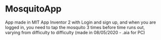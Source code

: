 # MosquitoApp
App made in MIT App Inventor 2 with Login and sign up, and when you are logged in, you need to tap the mosquito 3 times before time runs out, varying from difficulty to difficulty (made in 08/05/2020 - .aia for PC)
